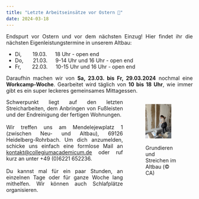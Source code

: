 ```yaml
---
title: "Letzte Arbeitseinsätze vor Ostern 🐣"
date: 2024-03-18
---
```



<div style="text-align: justify">
Endspurt vor Ostern und vor dem nächsten Einzug! 
Hier findet ihr die nächsten Eigenleistungstermine in unserem Altbau:

- Di, &emsp;&nbsp;&nbsp; 19.03. &emsp; 18 Uhr️ - open end
- Do, &emsp;&nbsp; 21.03. &emsp; 9-14 Uhr und 16 Uhr - open end
- Fr, &emsp;&nbsp;&nbsp; 22.03. &emsp; 10-15 Uhr und 16 Uhr - open end

Daraufhin machen wir von <strong>Sa, 23.03. bis Fr, 29.03.2024</strong> nochmal eine <strong>Workcamp-Woche</strong>. Gearbeitet wird täglich von <strong>10 bis 18 Uhr</strong>, wie immer gibt es ein super leckeres gemeinsames Mittagessen.
</div>

<div class="columns">

<div class="column" style="text-align: justify">
Schwerpunkt liegt auf den letzten Streicharbeiten, dem Anbringen von Fußleisten und der Endreinigung der fertigen Wohnungen. 
<br><br>
Wir treffen uns am Mendelejewplatz 1 (zwischen Neu- und Altbau), 69126 Heidelberg-Rohrbach. Um dich anzumelden, schicke uns einfach eine formlose Mail an <a href="mailto:kontakt@collegiumacademicum.de">kontakt@collegiumacademicum.de</a> oder ruf kurz an unter +49 (0)6221 652236.
<br><br>
Du kannst mal für ein paar Stunden, an einzelnen Tage oder für ganze Woche lang mithelfen. Wir können auch Schlafplätze organisieren.
</div>

<div class="column" style="text-align: left;">

<figure>
<img alt="Grundieren und Streichen im Altbau (&#169; CA)" src="grundieren.jpg" width=80%" />
<figcaption style="text-align:left;">
<p> Grundieren und Streichen im Altbau (&#169; CA)
</p>
</figcaption>
</figure>

</div>
</div>